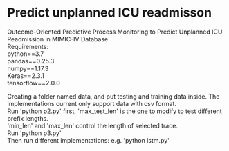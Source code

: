 # Predict unplanned ICU readmisson
Outcome-Oriented Predictive Process Monitoring to Predict Unplanned ICU Readmission in MIMIC-IV Database\
Requirements:\
python==3.7\
pandas==0.25.3\
numpy==1.17.3\
Keras==2.3.1\
tensorflow==2.0.0

Creating a folder named data, and put testing and training data inside. The implementations current only support data with csv format.\
Run 'python p2.py' first, 'max_test_len' is the one to modify to test different prefix lengths.\
'min_len' and 'max_len' control the length of selected trace.\
Run 'python p3.py'\
Then run different implementations: e.g. 'python lstm.py'


